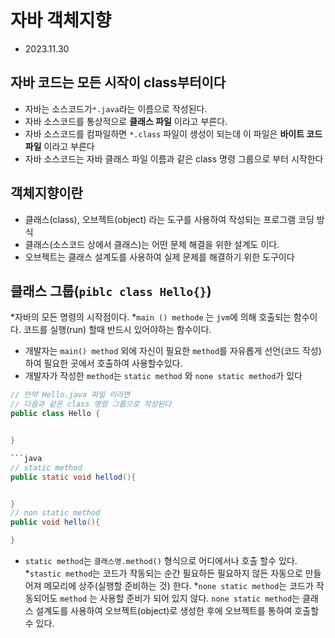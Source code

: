 # 자바 객체지향
* 2023.11.30

## 자바 코드는 모든 시작이 **class**부터이다
* 자바는 소스코드가`*.java`라는 이름으로 작성된다.
* 자바 소스코드를 통상적으로 **클래스 파일** 이라고 부른다.
* 자바 소스코드를 컴파일하면 `*.class` 파일이 생성이 되는데 이 파일은 
             **바이트 코드 파일** 이라고 부른다
* 자바 소스코드는 자바 클래스 파일 이름과 같은 class 명령 그룹으로 부터 시작한다


## 객체지향이란
* 클래스(class), 오브젝트(object) 라는 도구를
사용하여 작성되는 프로그램 코딩 방식
* 클래스(소스코드 상에서 클래스)는 어떤 문제 해결을 위한 설계도 이다.
* 오브젝트는 클래스 설계도를 사용하여 실제 문제를 해결하기 위한 도구이다

## 클래스 그룹(`piblc class Hello{}`)
*자바의 모든 명령의 시작점이다.
*`main () methode` 는 `jvm`에 의해 호출되는 함수이다. 코드를 실행(run) 할때 반드시 있어야하는 함수이다.
* 개발자는 `main() method` 외에 자신이 필요한 `method`를 자유롭게 선언(코드 작성)
하여 필요한 곳에서 호출하여 사용할수있다.
* 개발자가 작성한 `method`는 `static method` 와 `none static method`가 있다
```java
// 만약 Hello.java 파일 이라면
// 다음과 같은 class 명령 그룹으로 작성된다
public class Hello {


}

```java
// static method
public static void hellod(){


}
// non static method
public void hello(){

}
```
* `static method`는 `클래스명.method()` 형식으로 어디에서나 호출 할수 있다.
*`stastic method`는 코드가 작동되는 순간 필요하든 필요하지 않든 자동으로 만들어져
메모리에 상주(실행할 준비하는 것) 한다.
*`none static method`는 코드가 작동되어도 `method` 는 사용할 준비가 되어 있지 않다.
`none static method`는 클래스 설계도를 사용하여 오브젝트(object)로 생성한 후에
 오브젝트를 통하여 호출할 수 있다.
